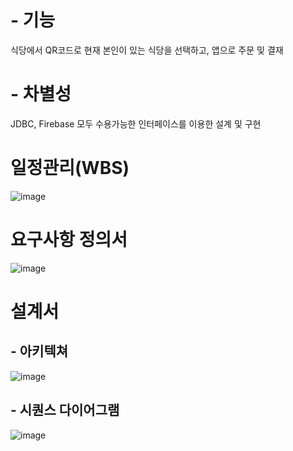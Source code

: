 # - 기능
식당에서 QR코드로 현재 본인이 있는 식당을 선택하고, 앱으로 주문 및 결재
# - 차별성
JDBC, Firebase 모두 수용가능한 인터페이스를 이용한 설계 및 구현


# 일정관리(WBS)
![image](https://user-images.githubusercontent.com/80032533/118573186-04132e80-b7bd-11eb-982f-88614bf656b3.png)
# 요구사항 정의서
![image](https://user-images.githubusercontent.com/80032533/118573224-11301d80-b7bd-11eb-9fc4-025313439547.png)
# 설계서
## - 아키텍쳐
![image](https://user-images.githubusercontent.com/80032533/118573251-22792a00-b7bd-11eb-8b62-dd85a4e01d46.png)
## - 시퀀스 다이어그램
![image](https://user-images.githubusercontent.com/80032533/118573267-29a03800-b7bd-11eb-8057-44731b1b2dd3.png)



